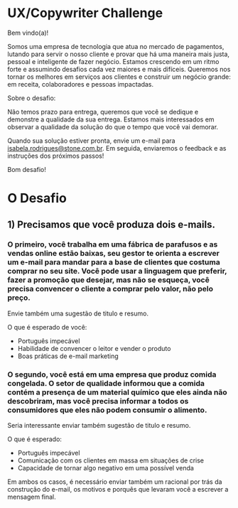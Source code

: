 # UX/Copywriter Challenge
Bem vindo(a)!

Somos uma empresa de tecnologia que atua no mercado de pagamentos, lutando para servir o nosso cliente e provar que há uma maneira mais justa, pessoal e inteligente de fazer negócio. Estamos crescendo em um ritmo forte e assumindo desafios cada vez maiores e mais difíceis. Queremos nos tornar os melhores em serviços aos clientes e construir um negócio grande: em receita, colaboradores e pessoas impactadas.

Sobre o desafio:

Não temos prazo para entrega, queremos que você se dedique e demonstre a qualidade da sua entrega. Estamos mais interessados em observar a qualidade da solução do que o tempo que você vai demorar.

Quando sua solução estiver pronta, envie um e-mail para isabela.rodrigues@stone.com.br. Em seguida, enviaremos o feedback e as instruções dos próximos passos!

Bom desafio!

# O Desafio

## 1) Precisamos que você produza dois e-mails. 

### O primeiro, você trabalha em uma fábrica de parafusos e as vendas online estão baixas, seu gestor te orienta a escrever um e-mail para mandar para a base de clientes que costuma comprar no seu site. Você pode usar a linguagem que preferir, fazer a promoção que desejar, mas não se esqueça, você precisa convencer o cliente a comprar pelo valor, não pelo preço.

Envie também uma sugestão de titulo e resumo.

O que é esperado de você: 
- Português impecável
- Habilidade de convencer o leitor e vender o produto
- Boas práticas de e-mail marketing

### O segundo, você está em uma empresa que produz comida congelada. O setor de qualidade informou que a comida contém a presença de um material químico que eles ainda não descobriram, mas você precisa informar a todos os consumidores que eles não podem consumir o alimento. 

Seria interessante enviar também sugestão de titulo e resumo.

O que é esperado:
- Português impecável
- Comunicação com os clientes em massa em situações de crise
- Capacidade de tornar algo negativo em uma possível venda

Em ambos os casos, é necessário enviar também um racional por trás da construção do e-mail, os motivos e porquês que levaram você a escrever a mensagem final.
